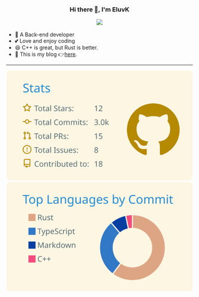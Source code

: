 
<h3 align="center">Hi there 👋, I'm EluvK </h3>
<p align="middle">
<img src="https://komarev.com/ghpvc/?username=EluvK"  />
</p>

- 🔭 A Back-end developer
- 💕 Love and enjoy coding
- 😆 C++ is great, but Rust is better.
- 📃 This is my blog 👉[here](https://eluvk.github.io).

---

[![](https://raw.githubusercontent.com/EluvK/EluvK/main/profile-summary-card-output/solarized/3-stats.svg)](https://github.com/vn7n24fzkq/github-profile-summary-cards) [![](https://raw.githubusercontent.com/EluvK/EluvK/main/profile-summary-card-output/solarized/2-most-commit-language.svg)](https://github.com/vn7n24fzkq/github-profile-summary-cards)

<!-- <div style="text-align: right"> —— card generated by github action: <code>vn7n24fzkq/github-profile-summary-cards</code> </div> -->
